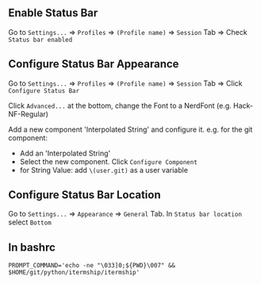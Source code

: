 ## Enable Status Bar
Go to `Settings...` => `Profiles` => `(Profile name)` => `Session` Tab => Check `Status bar enabled`

## Configure Status Bar Appearance
Go to `Settings...` => `Profiles` => `(Profile name)` => `Session` Tab => Click `Configure Status Bar`

Click `Advanced...` at the bottom, change the Font to a NerdFont (e.g. Hack-NF-Regular)

Add a new component 'Interpolated String' and configure it.  e.g. for the git component:  

* Add an 'Interpolated String'
* Select the new component.  Click `Configure Component`
* for String Value: add `\(user.git)` as a user variable

## Configure Status Bar Location
Go to `Settings...` => `Appearance` => `General` Tab.  In `Status bar location` select `Bottom`

## In bashrc
`PROMPT_COMMAND='echo -ne "\033]0;${PWD}\007" && $HOME/git/python/itermship/itermship'`